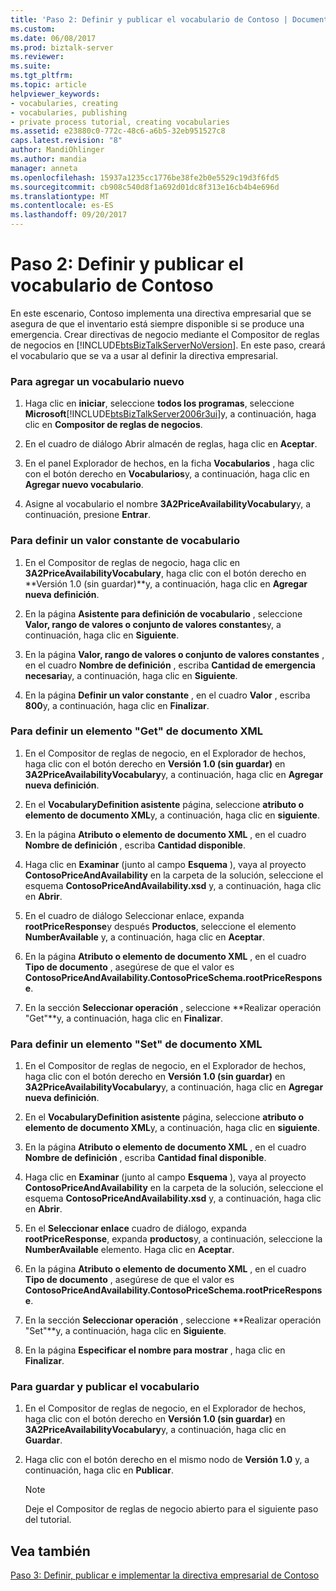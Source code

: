 ```yaml
---
title: 'Paso 2: Definir y publicar el vocabulario de Contoso | Documentos de Microsoft'
ms.custom: 
ms.date: 06/08/2017
ms.prod: biztalk-server
ms.reviewer: 
ms.suite: 
ms.tgt_pltfrm: 
ms.topic: article
helpviewer_keywords:
- vocabularies, creating
- vocabularies, publishing
- private process tutorial, creating vocabularies
ms.assetid: e23880c0-772c-48c6-a6b5-32eb951527c8
caps.latest.revision: "8"
author: MandiOhlinger
ms.author: mandia
manager: anneta
ms.openlocfilehash: 15937a1235cc1776be38fe2b0e5529c19d3f6fd5
ms.sourcegitcommit: cb908c540d8f1a692d01dc8f313e16cb4b4e696d
ms.translationtype: MT
ms.contentlocale: es-ES
ms.lasthandoff: 09/20/2017
---
```

# <a name="step-2-defining-and-publishing-the-vocabulary-for-contoso"></a>Paso 2: Definir y publicar el vocabulario de Contoso
En este escenario, Contoso implementa una directiva empresarial que se asegura de que el inventario está siempre disponible si se produce una emergencia. Crear directivas de negocio mediante el Compositor de reglas de negocios en [!INCLUDE[btsBizTalkServerNoVersion](../../includes/btsbiztalkservernoversion-md.md)]. En este paso, creará el vocabulario que se va a usar al definir la directiva empresarial.  
  
### <a name="to-add-a-new-vocabulary"></a>Para agregar un vocabulario nuevo  
  
1.  Haga clic en **iniciar**, seleccione **todos los programas**, seleccione **Microsoft**[!INCLUDE[btsBizTalkServer2006r3ui](../../includes/btsbiztalkserver2006r3ui-md.md)]y, a continuación, haga clic en **Compositor de reglas de negocios**.  
  
2.  En el cuadro de diálogo Abrir almacén de reglas, haga clic en **Aceptar**.  
  
3.  En el panel Explorador de hechos, en la ficha **Vocabularios** , haga clic con el botón derecho en **Vocabularios**y, a continuación, haga clic en **Agregar nuevo vocabulario**.  
  
4.  Asigne al vocabulario el nombre **3A2PriceAvailabilityVocabulary**y, a continuación, presione **Entrar**.  
  
### <a name="to-define-a-constant-vocabulary-value"></a>Para definir un valor constante de vocabulario  
  
1.  En el Compositor de reglas de negocio, haga clic en **3A2PriceAvailabilityVocabulary**, haga clic con el botón derecho en **Versión 1.0 (sin guardar)**y, a continuación, haga clic en **Agregar nueva definición**.  
  
2.  En la página **Asistente para definición de vocabulario** , seleccione **Valor, rango de valores o conjunto de valores constantes**y, a continuación, haga clic en **Siguiente**.  
  
3.  En la página **Valor, rango de valores o conjunto de valores constantes** , en el cuadro **Nombre de definición** , escriba **Cantidad de emergencia necesaria**y, a continuación, haga clic en **Siguiente**.  
  
4.  En la página **Definir un valor constante** , en el cuadro **Valor** , escriba **800**y, a continuación, haga clic en **Finalizar**.  
  
### <a name="to-define-an-xml-document-get-element"></a>Para definir un elemento "Get" de documento XML  
  
1.  En el Compositor de reglas de negocio, en el Explorador de hechos, haga clic con el botón derecho en **Versión 1.0 (sin guardar)** en **3A2PriceAvailabilityVocabulary**y, a continuación, haga clic en **Agregar nueva definición**.  
  
2.  En el **VocabularyDefinition asistente** página, seleccione **atributo o elemento de documento XML**y, a continuación, haga clic en **siguiente**.  
  
3.  En la página **Atributo o elemento de documento XML** , en el cuadro **Nombre de definición** , escriba **Cantidad disponible**.  
  
4.  Haga clic en **Examinar** (junto al campo **Esquema** ), vaya al proyecto **ContosoPriceAndAvailability** en la carpeta de la solución, seleccione el esquema **ContosoPriceAndAvailability.xsd** y, a continuación, haga clic en **Abrir**.  
  
5.  En el cuadro de diálogo Seleccionar enlace, expanda **rootPriceResponse**y después **Productos**, seleccione el elemento **NumberAvailable** y, a continuación, haga clic en **Aceptar**.  
  
6.  En la página **Atributo o elemento de documento XML** , en el cuadro **Tipo de documento** , asegúrese de que el valor es **ContosoPriceAndAvailability.ContosoPriceSchema.rootPriceResponse**.  
  
7.  En la sección **Seleccionar operación** , seleccione **Realizar operación "Get"**y, a continuación, haga clic en **Finalizar**.  
  
### <a name="to-define-an-xml-document-set-element"></a>Para definir un elemento "Set" de documento XML  
  
1.  En el Compositor de reglas de negocio, en el Explorador de hechos, haga clic con el botón derecho en **Versión 1.0 (sin guardar)** en **3A2PriceAvailabilityVocabulary**y, a continuación, haga clic en **Agregar nueva definición**.  
  
2.  En el **VocabularyDefinition asistente** página, seleccione **atributo o elemento de documento XML**y, a continuación, haga clic en **siguiente**.  
  
3.  En la página **Atributo o elemento de documento XML** , en el cuadro **Nombre de definición** , escriba **Cantidad final disponible**.  
  
4.  Haga clic en **Examinar** (junto al campo **Esquema** ), vaya al proyecto **ContosoPriceAndAvailability** en la carpeta de la solución, seleccione el esquema **ContosoPriceAndAvailability.xsd** y, a continuación, haga clic en **Abrir**.  
  
5.  En el **Seleccionar enlace** cuadro de diálogo, expanda **rootPriceResponse**, expanda **productos**y, a continuación, seleccione la **NumberAvailable** elemento. Haga clic en **Aceptar**.  
  
6.  En la página **Atributo o elemento de documento XML** , en el cuadro **Tipo de documento** , asegúrese de que el valor es **ContosoPriceAndAvailability.ContosoPriceSchema.rootPriceResponse**.  
  
7.  En la sección **Seleccionar operación** , seleccione **Realizar operación "Set"**y, a continuación, haga clic en **Siguiente**.  
  
8.  En la página **Especificar el nombre para mostrar** , haga clic en **Finalizar**.  
  
### <a name="to-save-and-publish-the-vocabulary"></a>Para guardar y publicar el vocabulario  
  
1.  En el Compositor de reglas de negocio, en el Explorador de hechos, haga clic con el botón derecho en **Versión 1.0 (sin guardar)** en **3A2PriceAvailabilityVocabulary**y, a continuación, haga clic en **Guardar**.  
  
2.  Haga clic con el botón derecho en el mismo nodo de **Versión 1.0** y, a continuación, haga clic en **Publicar**.  
  
    > [!NOTE]
    >  Deje el Compositor de reglas de negocio abierto para el siguiente paso del tutorial.  
  
## <a name="see-also"></a>Vea también  
 [Paso 3: Definir, publicar e implementar la directiva empresarial de Contoso](../../adapters-and-accelerators/accelerator-rosettanet/step-3-defining-publishing-and-deploying-the-business-policy-for-contoso.md)